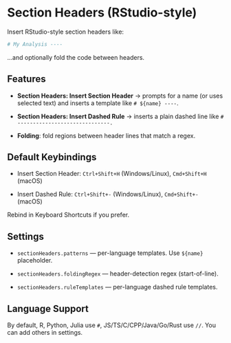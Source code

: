 # Section Headers (RStudio-style)

Insert RStudio-style section headers like:

```r
# My Analysis ----
```

...and optionally fold the code between headers.

## Features

- **Section Headers: Insert Section Header** → prompts for a name (or uses selected text) and inserts a template like `# ${name} ----`.

- **Section Headers: Insert Dashed Rule** → inserts a plain dashed line like `# ------------------------------.`

- **Folding**: fold regions between header lines that match a regex.

## Default Keybindings

- Insert Section Header: `Ctrl+Shift+H` (Windows/Linux), `Cmd+Shift+H` (macOS)

- Insert Dashed Rule: `Ctrl+Shift+-` (Windows/Linux), `Cmd+Shift+-` (macOS)

Rebind in Keyboard Shortcuts if you prefer.

## Settings

- `sectionHeaders.patterns` — per-language templates. Use `${name}` placeholder.

- `sectionHeaders.foldingRegex` — header-detection regex (start-of-line).

- `sectionHeaders.ruleTemplates` — per-language dashed rule templates.

## Language Support

By default, R, Python, Julia use `#`, JS/TS/C/CPP/Java/Go/Rust use `//`. You can add others in settings.

